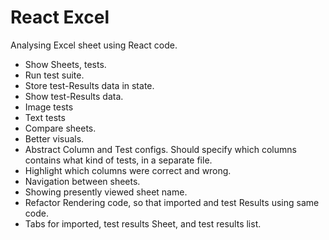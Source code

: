 # React Excel

Analysing Excel sheet using React code.

- Show Sheets, tests.
- Run test suite.
- Store test-Results data in state.
- Show test-Results data.
- Image tests
- Text tests
- Compare sheets.
- Better visuals.
- Abstract Column and Test configs. Should specify which columns contains what kind of tests, in a separate file.
- Highlight which columns were correct and wrong.
- Navigation between sheets.
- Showing presently viewed sheet name.
- Refactor Rendering code, so that imported and test Results using same code.
- Tabs for imported, test results Sheet, and test results list.